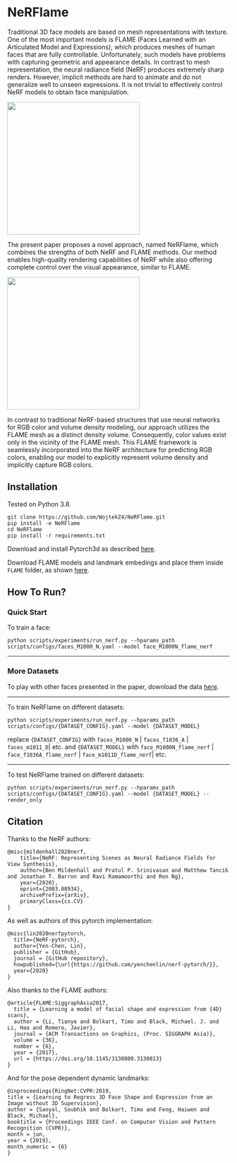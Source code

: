 # NeRFlame

Traditional 3D face models are based on mesh representations with texture. One of the most important models is FLAME (Faces Learned with an Articulated Model and Expressions), which produces meshes of human faces that are fully controllable. 
Unfortunately, such models have problems with capturing geometric and appearance details. 
In contrast to mesh representation, the neural radiance field  (NeRF) produces extremely sharp renders. However, implicit methods are hard to animate and do not generalize well to unseen expressions. It is not trivial to effectively control NeRF models to obtain face manipulation. 

<img src="https://github.com/WojtekZ4/NeRFlame/blob/main/gifs/turn1.gif" width="300" height="300">

The present paper proposes a novel approach, named NeRFlame, which combines the strengths of both NeRF and FLAME methods. Our method enables high-quality rendering capabilities of NeRF while also offering complete control over the visual appearance, similar to FLAME.

<img src="https://github.com/WojtekZ4/NeRFlame/blob/main/gifs/turn2.gif" width="300" height="300">


In contrast to traditional NeRF-based structures that use neural networks for RGB color and volume density modeling, our approach utilizes the FLAME mesh as a distinct density volume. Consequently, color values exist only in the vicinity of the FLAME mesh. This FLAME framework is seamlessly incorporated into the NeRF architecture for predicting RGB colors, enabling our model to explicitly represent volume density and implicitly capture RGB colors.

## Installation

Tested on Python 3.8.

```
git clone https://github.com/WojtekZ4/NeRFlame.git
pip install -e NeRFlame
cd NeRFlame
pip install -r requirements.txt
```

Download and install Pytorch3d as described [here](https://github.com/facebookresearch/pytorch3d/blob/main/INSTALL.md).

Download FLAME models and landmark embedings and place them inside `FLAME` folder, as shown [here](https://github.com/soubhiksanyal/FLAME_PyTorch).


## How To Run?

### Quick Start


To train a face:
```
python scripts/experiments/run_nerf.py --hparams_path scripts/configs/faces_M1000_N.yaml --model face_M1000N_flame_nerf
```

---

### More Datasets
To play with other faces presented in the paper, download the data [here](https://drive.google.com/drive/folders/1znso9vWtrkYqdMrZU1U0-X2pHJcpTXpe?usp=share_link).


---

To train NeRFlame on different datasets: 

```
python scripts/experiments/run_nerf.py --hparams_path scripts/configs/{DATASET_CONFIG}.yaml --model {DATASET_MODEL}
```

replace `{DATASET_CONFIG}` with `faces_M1000_N` | `faces_f1036_A` | `faces_m1011_D`| etc. 
and `{DATASET_MODEL}` with `face_M1000N_flame_nerf` | `face_f1036A_flame_nerf` | `face_m1011D_flame_nerf`| etc.

---

To test NeRFlame trained on different datasets: 

```
python scripts/experiments/run_nerf.py --hparams_path scripts/configs/{DATASET_CONFIG}.yaml --model {DATASET_MODEL} --render_only
```


## Citation

Thanks to the NeRF authors:
```
@misc{mildenhall2020nerf,
    title={NeRF: Representing Scenes as Neural Radiance Fields for View Synthesis},
    author={Ben Mildenhall and Pratul P. Srinivasan and Matthew Tancik and Jonathan T. Barron and Ravi Ramamoorthi and Ren Ng},
    year={2020},
    eprint={2003.08934},
    archivePrefix={arXiv},
    primaryClass={cs.CV}
}
```

As well as authors of this pytorch implementation:
```
@misc{lin2020nerfpytorch,
  title={NeRF-pytorch},
  author={Yen-Chen, Lin},
  publisher = {GitHub},
  journal = {GitHub repository},
  howpublished={\url{https://github.com/yenchenlin/nerf-pytorch/}},
  year={2020}
}
```

Also thanks to the FLAME authors:
```
@article{FLAME:SiggraphAsia2017,
  title = {Learning a model of facial shape and expression from {4D} scans},
  author = {Li, Tianye and Bolkart, Timo and Black, Michael. J. and Li, Hao and Romero, Javier},
  journal = {ACM Transactions on Graphics, (Proc. SIGGRAPH Asia)},
  volume = {36},
  number = {6},
  year = {2017},
  url = {https://doi.org/10.1145/3130800.3130813}
}
```

And for the pose dependent dynamic landmarks:
```
@inproceedings{RingNet:CVPR:2019,
title = {Learning to Regress 3D Face Shape and Expression from an Image without 3D Supervision},
author = {Sanyal, Soubhik and Bolkart, Timo and Feng, Haiwen and Black, Michael},
booktitle = {Proceedings IEEE Conf. on Computer Vision and Pattern Recognition (CVPR)},
month = jun,
year = {2019},
month_numeric = {6}
}
```








